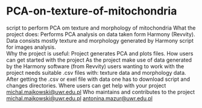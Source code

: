 # PCA-on-texture-of-mitochondria
script to perform PCA om texture and morphology of mitochondria
What the project does:
	Performs PCA analysis on data taken form Harmony (Revvity). Data consists mostly texture and morphology generated by
 Harmony script for images analysis.  
Why the project is useful:
	Project generates PCA and plots files. 
How users can get started with the project
	As the project make use of data generated by the Harmony software (from Revvity) users wanting
	to work with the project needs suitable .csv files with:
	texture data and morphology data.
 	After getting the .csv or exel file with data one has to download script and changes directories. 
Where users can get help with your project
	michal.majkowski@uwr.edu.pl
Who maintains and contributes to the project
	michal.majkowski@uwr.edu.pl
	antonina.mazur@uwr.edu.pl
